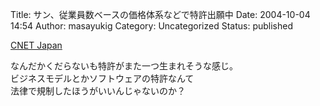 Title: サン、従業員数ベースの価格体系などで特許出願中
Date: 2004-10-04 14:54
Author: masayukig
Category: Uncategorized
Status: published

[CNET
Japan](http://japan.cnet.com/news/ent/story/0,2000047623,20074909,00.htm)

なんだかくだらないも特許がまた一つ生まれそうな感じ。  
ビジネスモデルとかソフトウェアの特許なんて  
法律で規制したほうがいいんじゃないのか？
